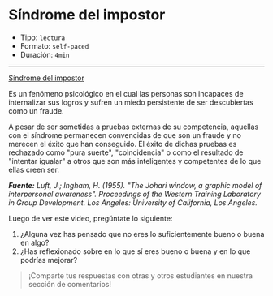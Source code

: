 # Síndrome del impostor

* Tipo: `lectura`
* Formato: `self-paced`
* Duración: `4min`

***

[Síndrome del impostor](https://vimeo.com/368362316)

Es un fenómeno psicológico en el cual las personas son incapaces de internalizar sus logros y sufren un miedo persistente de ser descubiertas como un fraude.

A pesar de ser sometidas a pruebas externas de su competencia, aquellas
con el síndrome permanecen convencidas de que son un fraude y no merecen el
éxito que han conseguido. El éxito de dichas pruebas es rechazado como
"pura suerte", "coincidencia" o como el resultado de "intentar igualar" a
otros que son más inteligentes y competentes de lo que ellas creen ser.

***Fuente:*** *Luft, J.; Ingham, H. (1955). "The Johari window, a graphic model of interpersonal awareness". Proceedings of the Western Training Laboratory in Group Development. Los Angeles: University of California, Los Angeles.*

Luego de ver este video, pregúntate lo siguiente:
1. ¿Alguna vez has pensado que no eres lo suficientemente bueno o buena en algo?
2. ¿Has reflexionado sobre en lo que sí eres bueno o buena y en lo que podrías mejorar?

> ¡Comparte tus respuestas con otras y otros estudiantes en nuestra sección de comentarios!
